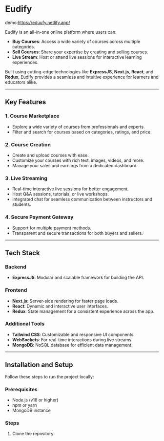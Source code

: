 # Eudify
demo:https://eduufy.netlify.app/

Eudify is an all-in-one online platform where users can:

- **Buy Courses**: Access a wide variety of courses across multiple categories.
- **Sell Courses**: Share your expertise by creating and selling courses.
- **Live Stream**: Host or attend live sessions for interactive learning experiences.

Built using cutting-edge technologies like **ExpressJS**, **Next.js**, **React**, and **Redux**, Eudify provides a seamless and intuitive experience for learners and educators alike.

---

## Key Features

### 1. Course Marketplace
- Explore a wide variety of courses from professionals and experts.
- Filter and search for courses based on categories, ratings, and price.

### 2. Course Creation
- Create and upload courses with ease.
- Customize your courses with rich text, images, videos, and more.
- Manage your sales and earnings from a dedicated dashboard.

### 3. Live Streaming
- Real-time interactive live sessions for better engagement.
- Host Q&A sessions, tutorials, or live workshops.
- Integrated chat for seamless communication between instructors and students.

### 4. Secure Payment Gateway
- Support for multiple payment methods.
- Transparent and secure transactions for both buyers and sellers.

---

## Tech Stack

### Backend
- **ExpressJS**: Modular and scalable framework for building the API.

### Frontend
- **Next.js**: Server-side rendering for faster page loads.
- **React**: Dynamic and interactive user interfaces.
- **Redux**: State management for a consistent experience across the app.

### Additional Tools
- **Tailwind CSS**: Customizable and responsive UI components.
- **WebSockets**: For real-time interactions during live streams.
- **MongoDB**: NoSQL database for efficient data management.

---

## Installation and Setup

Follow these steps to run the project locally:

### Prerequisites
- Node.js (v18 or higher)
- npm or yarn
- MongoDB instance

### Steps

1. Clone the repository:
 
